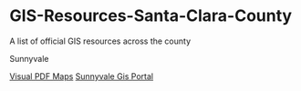 # GIS-Resources-Santa-Clara-County
A list of official GIS resources across the county


Sunnyvale

[Visual PDF Maps](http://sunnyvale.ca.gov/Departments/CommunityDevelopment/MapsandData.aspx)
[Sunnyvale Gis Portal](http://gis.sunnyvale.ca.gov/gallery/)
